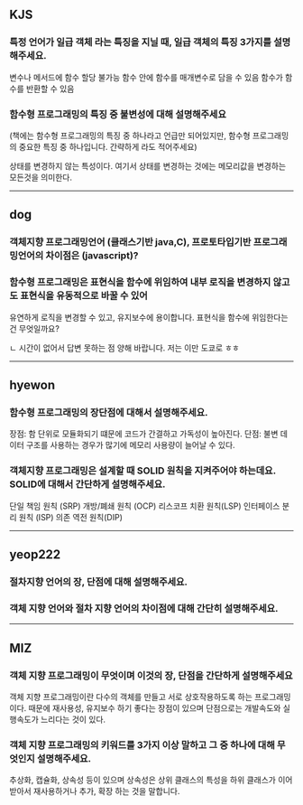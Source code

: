 ## KJS

### 특정 언어가 일급 객체 라는 특징을 지닐 때, 일급 객체의 특징 3가지를 설명해주세요.
변수나 메서드에 함수 할당 불가능
함수 안에 함수를 매개변수로 담을 수 있음
함수가 함수를 반환할 수 있음

### 함수형 프로그래밍의 특징 중 불변성에 대해 설명해주세요
(책에는 함수형 프로그래밍의 특징 중 하나라고 언급만 되어있지만, 함수형 프로그래밍의 중요한 특징 중 하나입니다. 간략하게 라도 적어주세요)

상태를 변경하지 않는 특성이다. 여기서 상태를 변경하는 것에는 메모리값을 변경하는 모든것을 의미한다.

---

## dog

### 객체지향 프로그래밍언어 (클래스기반 java,C), 프로토타입기반 프로그래밍언어의 차이점은 (javascript)?


### 함수형 프로그래밍은 표현식을 함수에 위임하여 내부 로직을 변경하지 않고도 표현식을 유동적으로 바꿀 수 있어
유연하게 로직을 변경할 수 있고, 유지보수에 용이합니다. 표현식을 함수에 위임한다는건 무엇일까요?

ㄴ 시간이 없어서 답변 못하는 점 양해 바랍니다. 저는 이만 도쿄로 ㅎㅎ

---

## hyewon

### 함수형 프로그래밍의 장단점에 대해서 설명해주세요.
장점: 함 단위로 모듈화되기 떄문에 코드가 간결하고 가독성이 높아진다.
단점: 불변 데이터 구조를 사용하는 경우가 많기에 메모리 사용량이 늘어날 수 있다.

### 객체지향 프로그래밍은 설계할 때 SOLID 원칙을 지켜주어야 하는데요. SOLID에 대해서 간단하게 설명해주세요.
단일 책임 원칙 (SRP)
개방/폐쇄 원칙 (OCP)
리스코프 치환 원칙(LSP)
인터페이스 분리 원칙 (ISP)
의존 역전 원칙(DIP)


---

## yeop222

### 절차지향 언어의 장, 단점에 대해 설명해주세요.



### 객체 지향 언어와 절차 지향 언어의 차이점에 대해 간단히 설명해주세요.




---

## MIZ

### 객체 지향 프로그래밍이 무엇이며 이것의 장, 단점을 간단하게 설명해주세요

객체 지향 프로그래밍이란 다수의 객체를 만들고 서로 상호작용하도록 하는 프로그래밍이다. 때문에 재사용성, 유지보수 하기 
좋다는 장점이 있으며 단점으로는 개발속도와 실행속도가 느리다는 것이 있다.

### 객체 지향 프로그래밍의 키워드를 3가지 이상 말하고 그 중 하나에 대해 무엇인지 설명해주세요.

추상화, 캡슐화, 상속성 등이 있으며 상속성은 상위 클래스의 특성을 하위 클래스가 이어받아서 재사용하거나 추가, 확장
하는 것을 말합니다.
